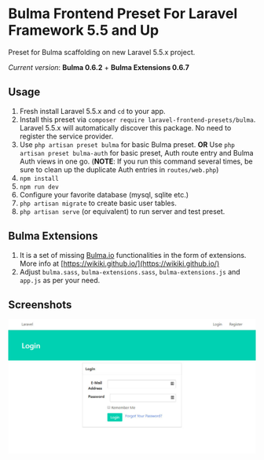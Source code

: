 # Bulma Frontend Preset For Laravel Framework 5.5 and Up

Preset for Bulma scaffolding on new Laravel 5.5.x project.

*Current version*: **Bulma 0.6.2** + **Bulma Extensions 0.6.7**


## Usage
1. Fresh install Laravel 5.5.x and `cd` to your app.
2. Install this preset via `composer require laravel-frontend-presets/bulma`. Laravel 5.5.x will automatically discover this package. No need to register the service provider.
3. Use `php artisan preset bulma` for basic Bulma preset. **OR** Use `php artisan preset bulma-auth` for basic preset, Auth route entry and Bulma Auth views in one go. (**NOTE**: If you run this command several times, be sure to clean up the duplicate Auth entries in `routes/web.php`)
4. `npm install`
5. `npm run dev`
6. Configure your favorite database (mysql, sqlite etc.)
7. `php artisan migrate` to create basic user tables.
8. `php artisan serve` (or equivalent) to run server and test preset.

## Bulma Extensions
1. It is a set of missing [Bulma.io](https://bulma.io/) functionalities in the form of extensions. More info at [https://wikiki.github.io/](https://wikiki.github.io/)
2. Adjust `bulma.sass`, `bulma-extensions.sass`, `bulma-extensions.js` and `app.js` as per your need.

## Screenshots
![Bulma login screen](/screenshots/bulma_login_screen.jpg)
